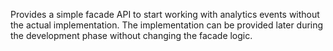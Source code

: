 Provides a simple facade API to start working with analytics events without the actual implementation. The implementation can be provided later during the development phase without changing the facade logic.